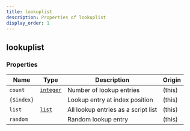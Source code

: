 ```yaml
---
title: lookuplist
description: Properties of lookuplist
display_order: 1
---
```


## lookuplist

### Properties

| Name | Type | Description | Origin |
|------|------|-------------|--------|
| `count` | [`integer`](./integer.html) | Number of lookup entries | (this) |
| `{$index}` |  | Lookup entry at index position | (this) |
| `list` | [`list`](./list.html) | All lookup entries as a script list | (this) |
| `random` |  | Random lookup entry | (this) |

